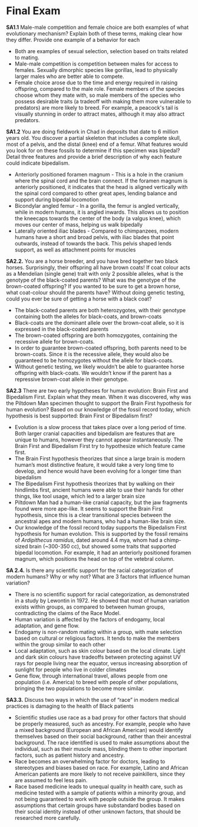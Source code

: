 # Final Exam
**SA1.1** Male-male competition and female choice are both examples of what evolutionary mechanism? Explain both of these terms, making clear how they differ. Provide one example of a behavior for each
- Both are examples of sexual selection, selection based on traits related to mating.
- Male-male competition is competition between males for access to females. Sexually dimorphic species like gorillas, lead to physically larger males who are better able to compete.
- Female choice arose due to the time and energy required in raising offspring, compared to the male role. Female members of the species choose whom they mate with, so male members of the species who possess desirable traits (a tradeoff with making them more vulnerable to predators) are more likely to breed. For example, a peacock's tail is visually stunning in order to attract mates, although it may also attract predators.

**SA1.2** You are doing fieldwork in Chad in deposits that date to 6 million years old. You discover a partial skeleton that includes a complete skull, most of a pelvis, and the distal (knee) end of a femur. What features would you look for on these fossils to determine if this specimen was bipedal? Detail three features and provide a brief description of why each feature could indicate bipedalism.
- Anteriorly positioned foramen magnum - This is a hole in the cranium where the spinal cord and the brain connect. If the foramen magnum is anteriorly positioned, it indicates that the head is aligned vertically with the spinal cord compared to other great apes, lending balance and support during bipedal locomotion
- Bicondylar angled femur - In a gorilla, the femur is angled vertically, while in modern humans, it is angled inwards. This allows us to position the kneecaps towards the center of the body (a valgus knee), which moves our center of mass, helping us walk bipedally
- Laterally oriented iliac blades - Compared to chimpanzees, modern humans have a short and broad pelvis, with iliac blades that point outwards, instead of towards the back. This pelvis shaped lends support, as well as attachment points for muscles

**SA2.2.** You are a horse breeder, and you have bred together two black horses. Surprisingly, their offspring all have brown coats! If coat colour acts as a Mendelian (single gene) trait with only 2 possible alleles, what is the genotype of the black-coated parents? What was the genotype of the brown-coated offspring? If you wanted to be sure to get a brown horse, what coat-colour should the parents have? Without doing genetic testing, could you ever be sure of getting a horse with a black coat?
- The black-coated parents are both heterozygotes, with their genotype containing both the alleles for black-coats, and brown-coats
- Black-coats are the dominant allele over the brown-coat allele, so it is expressed in the black-coated parents
- The brown-coated offspring are both homozygotes, containing the recessive allele for brown-coats.
- In order to guarantee brown-coated offspring, both parents need to be brown-coats. Since it is the recessive allele, they would also be guaranteed to be homozygotes without the allele for black-coats.
- Without genetic testing, we likely wouldn’t be able to guarantee horse offspring with black-coats. We wouldn’t know if the parent has a repressive brown-coat allele in their genotype.

**SA2.3** There are two early hypotheses for human evolution: Brain First and Bipedalism First. Explain what they mean. When it was discovered, why was the Piltdown Man specimen thought to support the Brain First hypothesis for human evolution? Based on our knowledge of the fossil record today, which hypothesis is best supported: Brain First or Bipedalism first?
- Evolution is a slow process that takes place over a long period of time. Both larger cranial capacities and bipedalism are features that are unique to humans, however they cannot appear instantaneously. The Brain First and Bipedalism First try to hypothesize which feature came first.
- The Brain First hypothesis theorizes that since a large brain is modern human’s most distinctive feature, it would take a very long time to develop, and hence would have been evolving for a longer time than bipedalism
- The Bipedalism First hypothesis theorizes that by walking on their hindlimbs first, ancient humans were able to use their hands for other things, like tool usage, which led to a larger brain size
- Piltdown Man had a human-like cranial capacity, but the jaw fragments found were more ape-like. It seems to support the Brain First hypothesis, since this is a clear transitional species between the ancestral apes and modern humans, who had a human-like brain size.
- Our knowledge of the fossil record today supports the Bipedalism First hypothesis for human evolution. This is supported by the fossil remains of _Ardipithecus ramidus_, dated around 4.4 mya, whom had a chimp-sized brain (~300-350 cc), but showed some traits that supported bipedal locomotion. For example, it had an anteriorly positioned foramen magnum, which positions the head on top of the vetebral column.

**SA 2.4.** Is there any scientific support for the racial categorization of modern humans? Why or why not? What are 3 factors that influence human variation?
- There is no scientific support for racial categorization, as demonstrated in a study by Lewontin in 1972. He showed that most of human variation exists within groups, as compared to between human groups, contradicting the claims of the Race Model.
- Human variation is affected by the factors of endogamy, local adaptation, and gene flow.
- Endogamy is non-random mating within a group, with mate selection based on cultural or religious factors. It tends to make the members within the group similar to each other
- Local adaptation, such as skin colour based on the local climate. Light and dark skin colours have tradeoffs between protecting against UV rays for people living near the equator, versus increasing absorption of sunlight for people who live in colder climates
- Gene flow, through international travel, allows people from one population (i.e. America) to breed with people of other populations, bringing the two populations to become more similar.

**SA3.3.** Discuss two ways in which the use of “race” in modern medical practices is damaging to the health of Black patients
- Scientific studies use race as a bad proxy for other factors that should be properly measured, such as ancestry. For example, people who have a mixed background (European and African American) would identify themselves based on their social background, rather than their ancestral background. The race identified is used to make assumptions about the individual, such as their muscle mass, blinding them to other important factors, such as patient history and ancestry.
- Race becomes an overwhelming factor for doctors, leading to stereotypes and biases based on race. For example, Latino and African American patients are more likely to not receive painkillers, since they are assumed to feel less pain.
- Race based medicine leads to unequal quality in health care, such as medicine tested with a sample of patients within a minority group, and not being guaranteed to work with people outside the group. It makes assumptions that certain groups have substandard bodies based on their social identity instead of other unknown factors, that should be researched more carefully.